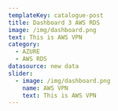 ```yaml
---
templateKey: catalogue-post
title: Dashboard 3 AWS RDS
image: /img/dashboard.png
text: This is AWS VPN
category: 
  - AZURE
  - AWS RDS
datasource: new data
slider:
  - image: /img/dashboard.png
    name: AWS VPN
    text: This is AWS VPN
---
```

